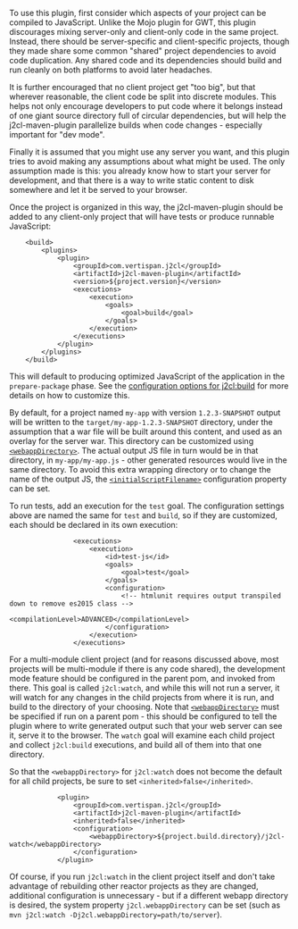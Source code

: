 To use this plugin, first consider which aspects of your project can be compiled to JavaScript. Unlike the Mojo plugin
for GWT, this plugin discourages mixing server-only and client-only code in the same project. Instead, there should be
server-specific and client-specific projects, though they made share some common "shared" project dependencies to avoid
code duplication. Any shared code and its dependencies should build and run cleanly on both platforms to avoid later
headaches.

It is further encouraged that no client project get "too big", but that wherever reasonable, the client code be split
into discrete modules. This helps not only encourage developers to put code where it belongs instead of one giant source
directory full of circular dependencies, but will help the j2cl-maven-plugin parallelize builds when code changes -
especially important for "dev mode".

Finally it is assumed that you might use any server you want, and this plugin tries to avoid making any assumptions
about what might be used. The only assumption made is this: you already know how to start your server for development, 
and that there is a way to write static content to disk somewhere and let it be served to your browser.

Once the project is organized in this way, the j2cl-maven-plugin should be added to any client-only project that will
have tests or produce runnable JavaScript:

```
    <build>
        <plugins>
            <plugin>
                <groupId>com.vertispan.j2cl</groupId>
                <artifactId>j2cl-maven-plugin</artifactId>
                <version>${project.version}</version>
                <executions>
                    <execution>
                        <goals>
                            <goal>build</goal>
                        </goals>
                    </execution>
                </executions>
            </plugin>
        </plugins>
    </build>
```

This will default to producing optimized JavaScript of the application in the `prepare-package` phase. See the 
[configuration options for j2cl:build](build-mojo.html) for more details on how to customize this.

By default, for a project named `my-app` with version `1.2.3-SNAPSHOT` output will be written to the
`target/my-app-1.2.3-SNAPSHOT` directory, under the assumption that a war file will be built around this content, and
used as an overlay for the server war. This directory can be customized using 
[`<webappDirectory>`](build-mojo.html#webappDirectory). The actual output JS file in turn would be in that directory, 
in `my-app/my-app.js` - other generated resources would live in the same directory. To avoid this extra wrapping
directory or to change the name of the output JS, the [`<initialScriptFilename>`](build-mojo.html#initialScriptFilename)
configuration property can be set. 

To run tests, add an execution for the `test` goal. The configuration settings above are named the same for `test` and
`build`, so if they are customized, each should be declared in its own execution:
```
                <executions>
                    <execution>
                        <id>test-js</id>
                        <goals>
                            <goal>test</goal>
                        </goals>
                        <configuration>
                            <!-- htmlunit requires output transpiled down to remove es2015 class -->
                            <compilationLevel>ADVANCED</compilationLevel>
                        </configuration>
                    </execution>
                </executions>

```

For a multi-module client project (and for reasons discussed above, most projects will be multi-module if there is any
code shared), the development mode feature should be configured in the parent pom, and invoked from there. This goal is
called `j2cl:watch`, and while this will not run a server, it will watch for any changes in the child projects from
where it is run, and build to the directory of your choosing. Note that 
[`<webappDirectory>`](watch-mojo.html#webappDirectory) must be specified if run on a parent pom - this should be
configured to tell the plugin where to write generated output such that your web server can see it, serve it to the
browser. The `watch` goal will examine each child project and collect `j2cl:build` executions, and build all of them 
into that one directory.

So that the `<webappDirectory>` for `j2cl:watch` does not become the default for all child projects, be sure to set
`<inherited>false</inherited>`.

```
            <plugin>
                <groupId>com.vertispan.j2cl</groupId>
                <artifactId>j2cl-maven-plugin</artifactId>
                <inherited>false</inherited>
                <configuration>
                    <webappDirectory>${project.build.directory}/j2cl-watch</webappDirectory>
                </configuration>
            </plugin>
```

Of course, if you run `j2cl:watch` in the client project itself and don't take advantage of rebuilding other reactor
projects as they are changed, additional configuration is unnecessary - but if a different webapp directory is desired, 
the system property `j2cl.webappDirectory` can be set (such as `mvn j2cl:watch -Dj2cl.webappDirectory=path/to/server`).
